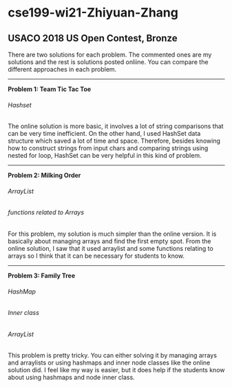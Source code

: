 # cse199-wi21-Zhiyuan-Zhang

## USACO 2018 US Open Contest, Bronze

There are two solutions for each problem. The commented ones are my solutions and the rest is solutions posted onliine. You can compare the different approaches in each problem.

---
**Problem 1: Team Tic Tac Toe**
###### Hashset

The online solution is more basic, it involves a lot of string comparisons that can be very time inefficient. On the other hand, I used HashSet data structure which saved a lot of time and space. Therefore, besides knowing how to construct strings from input chars and comparing strings using nested for loop, HashSet can be very helpful in this kind of problem.



---
**Problem 2: Milking Order**
###### ArrayList
###### functions related to Arrays

For this problem, my solution is much simpler than the online version. It is basically about managing arrays and find the first empty spot. From the online solution, I saw that it used arraylist and some functions relating to arrays so I think that it can be necessary for students to know.


---
**Problem 3: Family Tree**
###### HashMap
###### Inner class
###### ArrayList

This problem is pretty tricky. You can either solving it by managing arrays and arraylists or using hashmaps and inner node classes like the online solution did. I feel like my way is easier, but it does help if the students know about using hashmaps and node inner class.
